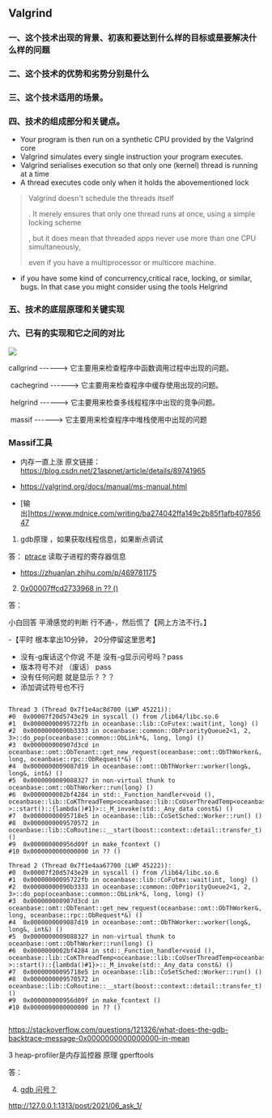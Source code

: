 ##  Valgrind  

### 一、这个技术出现的背景、初衷和要达到什么样的目标或是要解决什么样的问题





### 二、这个技术的优势和劣势分别是什么 







### 三、这个技术适用的场景。









### 四、技术的组成部分和关键点。

- Your program is then run on a synthetic CPU provided by the Valgrind core  
- Valgrind simulates every single instruction your program executes.  
- Valgrind serialises execution so that only one (kernel) thread is running at a time  
- A thread executes code only when it holds the abovementioned lock  

> Valgrind doesn't schedule the threads itself
>
> . It merely ensures that only one thread runs at once, using a simple locking scheme  
>
> , but it does mean that threaded apps never use more than one CPU simultaneously, 
>
> even if you have a multiprocessor or multicore machine.  

-  if you have some kind of concurrency,critical race, locking, or similar, bugs. In that case you might consider using the tools Helgrind  



### 五、技术的底层原理和关键实现

### 六、已有的实现和它之间的对比

![](https://cdn.jsdelivr.net/gh/smaugx/MyblogImgHosting/rebootcat/valgrind_massif_memory_analysing/1.png)

   callgrind ------> 它主要用来检查程序中函数调用过程中出现的问题。

​    cachegrind ------> 它主要用来检查程序中缓存使用出现的问题。

​    helgrind ------> 它主要用来检查多线程程序中出现的竞争问题。

​    massif ------> 它主要用来检查程序中堆栈使用中出现的问题

### Massif工具

- 内存一直上涨
  原文链接：https://blog.csdn.net/21aspnet/article/details/89741965

- https://valgrind.org/docs/manual/ms-manual.html
- [输出]https://www.mdnice.com/writing/ba274042ffa149c2b85f1afb40785647



1. gdb原理 ，如果获取线程信息，如果断点调试

答： [ptrace](https://blog.csdn.net/weixin_42078660/article/details/113730921)   读取子进程的寄存器信息

- https://zhuanlan.zhihu.com/p/469781175

2. [0x00007ffcd2733968 in ?? ()](https://blog.csdn.net/dyingfair/article/details/89188088)

答：



小白回答 平滑感觉的判断 行不通-，然后慌了【网上方法不行。】

-【平时 根本拿出10分钟， 20分停留这里思考】

- 没有-g废话这个你说 不是 没有-g显示问号吗？pass
- 版本符号不对 （废话） pass
- 没有任何问题 就是显示？？？
- 添加调试符号也不行

~~~

Thread 3 (Thread 0x7f1e4ac8d700 (LWP 45221)):
#0  0x00007f20d5743e29 in syscall () from /lib64/libc.so.6
#1  0x00000000095722fb in oceanbase::lib::CoFutex::wait(int, long) ()
#2  0x00000000090b3333 in oceanbase::common::ObPriorityQueue2<1, 2, 3>::do_pop(oceanbase::common::ObLink*&, long, long) ()
#3  0x000000000907d3cd in oceanbase::omt::ObTenant::get_new_request(oceanbase::omt::ObThWorker&, long, oceanbase::rpc::ObRequest*&) ()
#4  0x0000000009087d19 in oceanbase::omt::ObThWorker::worker(long&, long&, int&) ()
#5  0x0000000009088327 in non-virtual thunk to oceanbase::omt::ObThWorker::run(long) ()
#6  0x0000000002bf4284 in std::_Function_handler<void (), oceanbase::lib::CoKThreadTemp<oceanbase::lib::CoUserThreadTemp<oceanbase::lib::CoSetSched> >::start()::{lambda()#1}>::_M_invoke(std::_Any_data const&) ()
#7  0x00000000095718e5 in oceanbase::lib::CoSetSched::Worker::run() ()
#8  0x0000000009570572 in oceanbase::lib::CoRoutine::__start(boost::context::detail::transfer_t) ()
#9  0x000000000956d09f in make_fcontext ()
#10 0x0000000000000000 in ?? ()

Thread 2 (Thread 0x7f1e4aa67700 (LWP 45222)):
#0  0x00007f20d5743e29 in syscall () from /lib64/libc.so.6
#1  0x00000000095722fb in oceanbase::lib::CoFutex::wait(int, long) ()
#2  0x00000000090b3333 in oceanbase::common::ObPriorityQueue2<1, 2, 3>::do_pop(oceanbase::common::ObLink*&, long, long) ()
#3  0x000000000907d3cd in oceanbase::omt::ObTenant::get_new_request(oceanbase::omt::ObThWorker&, long, oceanbase::rpc::ObRequest*&) ()
#4  0x0000000009087d19 in oceanbase::omt::ObThWorker::worker(long&, long&, int&) ()
#5  0x0000000009088327 in non-virtual thunk to oceanbase::omt::ObThWorker::run(long) ()
#6  0x0000000002bf4284 in std::_Function_handler<void (), oceanbase::lib::CoKThreadTemp<oceanbase::lib::CoUserThreadTemp<oceanbase::lib::CoSetSched> >::start()::{lambda()#1}>::_M_invoke(std::_Any_data const&) ()
#7  0x00000000095718e5 in oceanbase::lib::CoSetSched::Worker::run() ()
#8  0x0000000009570572 in oceanbase::lib::CoRoutine::__start(boost::context::detail::transfer_t) ()
#9  0x000000000956d09f in make_fcontext ()
#10 0x0000000000000000 in ?? ()


~~~



https://stackoverflow.com/questions/121326/what-does-the-gdb-backtrace-message-0x0000000000000000-in-mean









3 heap-profiler是内存监控器 原理 gperftools

答：

4. [gdb 问号？](https://maimai.cn/web/gossip_detail?encode_id=eyJhbGciOiJIUzI1NiIsInR5cCI6IkpXVCJ9.eyJlZ2lkIjoiNmEwZWJhZmE3YWNjNDk5NDkxYWUyMmNjMzZiYTg5NTciLCJpZCI6Mjk5NzgzMDAsInUiOjQ2NjUxfQ.IVeEdD-50IwvxZi0jw3Fkrj3CSzzih6y_rW4g0qe3jE&from=list)

   

http://127.0.0.1:1313/post/2021/06_ask_1/